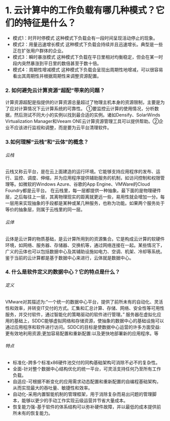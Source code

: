 # 1. 云计算中的工作负载有哪几种模式？它们的特征是什么？
- 模式1：时开时停模式
这种模式下负载会有一段时间呈现活动停止的现象。
- 模式2：用量迅速增长模式
这种模式下负载会持续并且迅速增长。典型是一些正在扩张用户群体的企业。
- 模式3：瞬时暴涨模式
这种模式下负载在平日里相对均衡稳定，但会在某一时段内突然暴涨到平日里的数倍甚至于数十倍。
- 模式4：周期性增减模式
这种模式下负载会呈现出周期性地增减，可以很容易看出其周期性并根据周期性来调整资源配置。
### 2. 如何避免云计算资源“超配”带来的问题？
计算资源超配是指提供的计算资源总量超过了物理主机本身的资源限制，主要是为了应对计算情况下云计算系统的可靠性。
①要监控云计算的使用情况，分析数据，然后测试不同大小的实例以找到最合适的实例。诸如Densify、SolarWinds Virtualization Manager和Veeam ONE云计算资源管理工具可以提供帮助。②企业不应该进行监视和调整，而是要为云平台清理软件。
### 3.如何理解“云栈”和“云体”的概念？
###### 云栈
云栈又称云平台，是在云上面建造的运行环境。它能够支持应用程序的发布、运行、监控、调度、伸缩，并为应用程序提供辅助服务的机制，如访问控制和权限管理等。如微软的Windows Azure、谷歌的App Engine、VMWare的Cloud Foundry都是云平台。
在云栈里，每一层都提供一种抽象。最下面的是物理硬件层，之后每往上一层，其离物理现实的距离就更远一些，易用性就会增加一分。每一层用来实现抽象的手段都是某种或某几种服务，也称为功能。如果两个服务处于等价的抽象层，则属于云栈里的同一层。
###### 云体
云体是云计算的物质基础，是云计算所用到的资源集合。它是构成云计算的软硬件环境，如网络、服务器、存储器、交换机等，通过网络连接在一起。某些情况下，广义的云体也可以包括数据中心及其辅助设施如电力、空调、机架、冷却等系统。鉴于当前的云计算都是基于数据中心来进行，云体就是数据中心。
### 4. 什么是软件定义的数据中心？它的特点是什么？
###### 定义
VMware对其描述为:“一个统一的数据中心平台，提供了前所未有的自动化、灵活性和效率，并转变IT交付的方式。汇集和汇总计算、存储、网络、安全性等可用性服务，并交付软件，通过智能化的策略驱动的软件进行管理。”
服务器在虚拟化应用的基础上，SDDC能够虚拟网络和存储资源，使抽象的数据中心的基础设施可以通过应用程序和软件进行访问。SDDC的目标是使数据中心运营的许多方面受益:更有效地利用资源;更加容易配置和重新配置:以及更快地部署新的应用程序。等
###### 特点
- 标准化-跨多个标准x86硬件池交付的同构基础架构可消除不必不的复杂性。
- 全面-针对整个数据中心结构优化的统一平台，可灵活支持任何乃至所有工作负载。
- 自适应-可根据不断变化的应用需求动态配置和重新配置的自编程基础架构，从而实现最大的吞吐量、敏捷性和效率。
- 自动化-采用内置智能机制的管理框架，用于消除复杂而易出问题的管理脚本，能够以更少的手动工作实现云级运营并节省大量成本。
- 恢复能力强-基于软件的体系结构可以弥补硬件故障，并以最低的成本提供前所未有的恢复能力。
